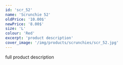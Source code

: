 ```yaml
---
id: 'scr_52'
name: 'Scrunchie 52'
oldPrice: '10.00$'
newPrice: '8.00$'
size: 'L'
colour: 'Red'
excerpt: 'product description'
cover_image: '/img/products/scrunchies/scr_52.jpg'
---
```

full product description
